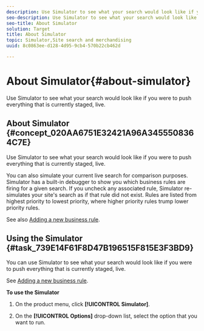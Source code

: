 ```yaml
---
description: Use Simulator to see what your search would look like if you were to push everything that is currently staged, live.
seo-description: Use Simulator to see what your search would look like if you were to push everything that is currently staged, live.
seo-title: About Simulator
solution: Target
title: About Simulator
topic: Simulator,Site search and merchandising
uuid: 8c0863ee-d128-4d95-9cb4-570b22cb462d

---
```


# About Simulator{#about-simulator}

Use Simulator to see what your search would look like if you were to push everything that is currently staged, live.

## About Simulator {#concept_020AA6751E32421A96A3455508364C7E}

Use Simulator to see what your search would look like if you were to push everything that is currently staged, live. 

You can also simulate your current live search for comparison purposes. Simulator has a built-in debugger to show you which business rules are firing for a given search. If you uncheck any associated rule, Simulator re-simulates your site's search as if that rule did not exist. Rules are listed from highest priority to lowest priority, where higher priority rules trump lower priority rules.

See also [Adding a new business rule](c-about-rules-menu/c-about-business-rules.md#task_BD3B31ED48BB4B1B8F1DCD3BFA2528E7). 

## Using the Simulator {#task_739E14F61F8D47B196515F815E3F3BD9}

You can use Simulator to see what your search would look like if you were to push everything that is currently staged, live. 

See [Adding a new business rule](c-about-rules-menu/c-about-business-rules.md#task_BD3B31ED48BB4B1B8F1DCD3BFA2528E7).

**To use the Simulator** 

1. On the product menu, click **[!UICONTROL Simulator]**.
1. On the **[!UICONTROL Options]** drop-down list, select the option that you want to run.

   <!-- 

r_simulator_page_options.xml

 -->

   (Optional) Use the checkbox column in the table on the Simulator page to turn on or off a given rule in the simulation.

<table id="table_57BFA24C53404A94AB70F4A414C4DFD8"> 
 <thead> 
  <tr> 
   <th colname="col1" class="entry"> <p>Option </p> </th> 
   <th colname="col2" class="entry"> <p>Description </p> </th> 
  </tr> 
 </thead>
 <tbody> 
  <tr> 
   <td colname="col1"> <p>Simulate Staged/Simulate Live </p> </td> 
   <td colname="col2"> <p>Alternate between simulating your live environment or your stage environment. </p> </td> 
  </tr> 
  <tr> 
   <td colname="col1"> <p>Show/Hide Processing Rules </p> </td> 
   <td colname="col2"> <p>Show or hide all the processing rules that fired instead of just the business rules. </p> </td> 
  </tr> 
  <tr> 
   <td colname="col1"> <p>Change Simulation Date </p> </td> 
   <td colname="col2"> <p>Simulate search results for a given date. </p> </td> 
  </tr> 
  <tr> 
   <td colname="col1"> <p>Simulate On PC </p> </td> 
   <td colname="col2"> <p>Simulate search results as if you were using a personal computer. </p> </td> 
  </tr> 
  <tr> 
   <td colname="col1"> <p>Simulate On Mobile </p> </td> 
   <td colname="col2"> <p>Simulate search results as if you were using a mobile phone or a tablet. </p> <p>When you select this option, you can choose from the following associated options: </p> 
    <ul id="ul_2A9901418212486A8EE67A78CB99CBE4"> 
     <li id="li_B210E954DF0D44C397718112C72C2103"> <b>Device</b> <p>Simulate the search results on a mobile phone or a tablet. </p> </li> 
     <li id="li_90B64EAA0B57446A90CE22172E703594"> <b>Resolution</b> <p>Based on the device you selected, you can choose the associated resolution. </p> </li> 
     <li id="li_042AF9FA3FA846EDB48F7296DB361515"> <b>Horizontal view</b> <p>View how the simulated search results appear horizontally on the selected device. </p> </li> 
    </ul> </td> 
  </tr> 
 </tbody> 
</table>

1. Use the search feature of your website to test the search results based on your current settings and active rules. If necessary, adjust the rules and settings to obtain the desired results.
